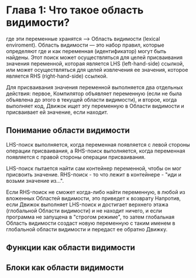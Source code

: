 # Глава 1: Что такое область видимости?
где эти переменные хранятся —> Область видимости (lexical enviroment).
Область видимости — это набор правил, которые определяют где и как переменная (идентификатор) могут быть найдены.
Этот поиск может осуществляться для целей присваивания значения переменной, которая является LHS (left-hand-side) ссылкой, или может осуществляться для целей извлечения ее значения, которое является RHS (right-hand-side) ссылкой.

Для присваивания значения переменной выполняется два отдельных действия: первое, Компилятор объявляет переменную (если не была объявлена до этого в текущей области видимости), и второе, когда выполняет код, Движок ищет эту переменную в Области видимости и присваивает ей значение, если находит.

## Понимание области видимости
LHS-поиск выполняется, когда переменная появляется с левой стороны операции присваивания, а RHS-поиск выполняется, когда переменная появляется с правой стороны операции присваивания.

LHS-поиск пытается найти сам контейнер переменной, чтобы он мог присвоить значение.
RHS-поиск - то что лежит в контейнере - "иди и возьми значение из...".

Если RHS-поиск не сможет когда-либо найти переменную, в любой из вложенных Областей видимости, это приведет к возврату
Напротив, если Движок выполняет LHS-поиск и достигает верхнего этажа (глобальной Области видимости) и не находит ничего, и если программа не запущена в "строгом режиме", то затем глобальная Область видимости создаст новую переменную с таким именем в глобальной области видимости и передаст ее обратно Движку.


## Функции как области видимости
## Блоки как области видимости
